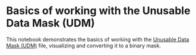 # Basics of working with the Unusable Data Mask (UDM)
This notebook demonstrates the basics of working with the [Unusable Data Mask (UDM)](https://www.planet.com/docs/spec-sheets/sat-imagery/#72-unusable-data-mask-file) file, visualizing and converting it to a binary mask.

